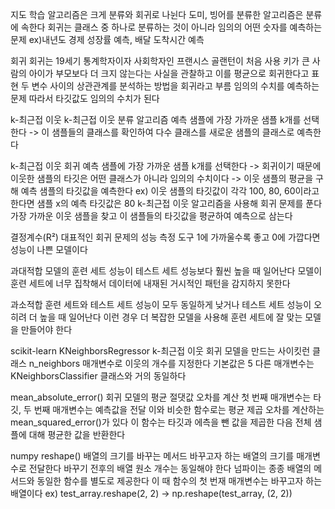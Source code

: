 지도 학습 알고리즘은 크게 분류와 회귀로 나뉜다
도미, 빙어를 분류한 알고리즘은 분류에 속한다
회귀는 클래스 중 하나로 분류하는 것이 아니라 임의의 어떤 숫자를 예측하는 문제
ex)내년도 경제 성장률 예측, 배달 도착시간 예측

회귀
회귀는 19세기 통계학자이자 사회학자인 프랜시스 골랜턴이 처음 사용
키가 큰 사람의 아이가 부모보다 더 크지 않는다는 사실을 관찰하고 이를 평균으로 회귀한다고 표현
두 변수 사이의 상관관계를 분석하는 방법을 회귀라고 부름
임의의 수치를 예측하는 문제 따라서 타깃값도 임의의 수치가 된다

k-최근접 이웃
k-최근접 이웃 분류 알고리즘
예측 샘플에 가장 가까운 샘플 k개를 선택한다 -> 이 샘플들의 클래스를 확인하여 다수 클래스를 새로운 샘플의 클래스로 예측한다

k-최근접 이웃 회귀 
예측 샘플에 가장 가까운 샘플 k개를 선택한다 -> 회귀이기 때문에 이웃한 샘플의 타깃은 어떤 클래스가 아니라 임의의 수치이다 -> 이웃 샘플의 평균을 구해 예측 샘플의 타깃값을 예측한다
ex) 이웃 샘플의 타깃값이 각각 100, 80, 60이라고 한다면 샘플 x의 예측 타깃값은 80
k-최근접 이웃 알고리즘을 사용해 회귀 문제를 푼다 가장 가까운 이웃 샘플을 찾고 이 샘플들의 타깃값을 평균하여 예측으로 삼는다

결정계수(R²)
대표적인 회귀 문제의 성능 측정 도구 
1에 가까울수록 좋고 0에 가깝다면 성능이 나쁜 모델이다

과대적합
모델의 훈련 세트 성능이 테스트 세트 성능보다 훨씬 높을 때 일어난다
모델이 훈련 세트에 너무 집착해서 데이터에 내재된 거시적인 패턴을 감지하지 못한다

과소적합
훈련 세트와 테스트 세트 성능이 모두 동일하게 낮거나 테스트 세트 성능이 오히려 더 높을 때 일어난다
이런 경우 더 복잡한 모델을 사용해 훈련 세트에 잘 맞는 모델을 만들어야 한다

scikit-learn
KNeighborsRegressor
k-최근접 이웃 회귀 모델을 만드는 사이킷런 클래스
n_neighbors 매개변수로 이웃의 개수를 지정한다 기본값은 5
다른 매개변수는 KNeighborsClassifier 클래스와 거의 동일하다

mean_absolute_error()
회귀 모델의 평균 절댓값 오차를 계산
첫 번째 매개변수는 타깃, 두 번째 매개변수는 예측값을 전달 
이와 비슷한 함수로는 평균 제곱 오차를 계산하는 mean_squared_error()가 있다
이 함수는 타깃과 에측을 뺀 값을 제곱한 다음 전체 샘플에 대해 평균한 값을 반환한다

numpy
reshape()
배열의 크기를 바꾸는 메서드 
바꾸고자 하는 배열의 크기를 매개변수로 전달한다
바꾸기 전후의 배열 원소 개수는 동일해야 한다
넘파이는 종종 배열의 메서드와 동일한 함수를 별도로 제공한다 이 때 함수의 첫 번재 매개변수는 바꾸고자 하는 배열이다
ex) test_array.reshape(2, 2) -> np.reshape(test_array, (2, 2)) 